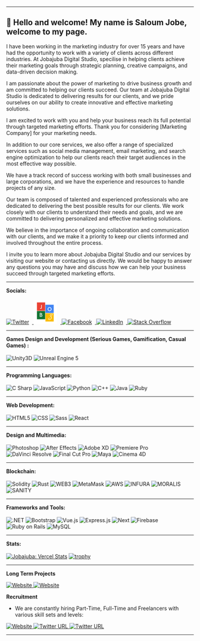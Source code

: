 ------------------------------------------------------------------------------------------------------------------------

 <h2>👋 Hello and welcome! My name is Saloum Jobe, welcome to my page.</h2>

I have been working in the marketing industry for over 15 years and have had the opportunity to work with a variety of clients across different industries. At Jobajuba Digital Studio, specilise in helping  clients achieve their marketing goals through strategic planning, creative campaigns, and data-driven decision making.

I am passionate about the power of marketing to drive business growth and am committed to helping our clients succeed. Our team at Jobajuba Digital Studio is dedicated to delivering results for our clients, and we pride ourselves on our ability to create innovative and effective marketing solutions.

I am excited to work with you and help your business reach its full potential through targeted marketing efforts. Thank you for considering [Marketing Company] for your marketing needs.

In addition to our core services, we also offer a range of specialized services such as social media management, email marketing, and search engine optimization to help our clients reach their target audiences in the most effective way possible.

We have a track record of success working with both small businesses and large corporations, and we have the experience and resources to handle projects of any size.

Our team is composed of talented and experienced professionals who are dedicated to delivering the best possible results for our clients. We work closely with our clients to understand their needs and goals, and we are committed to delivering personalized and effective marketing solutions.

We believe in the importance of ongoing collaboration and communication with our clients, and we make it a priority to keep our clients informed and involved throughout the entire process.

I invite you to learn more about Jobajuba Digital Studio and our services by visiting our website or contacting us directly. We would be happy to answer any questions you may have and discuss how we can help your business succeed through targeted marketing efforts.

------------------------------------------------------------------------------------------------------------------------

<p>
  <strong>Socials:</strong>
  <br /> <br />
  <a href="https://twitter.com/jobajuba">   
    <img alt="Twitter" src="https://raw.githubusercontent.com/danielcranney/readme-generator/main/public/icons/socials/twitter.svg" width="64" height="64" style="margin-right: 8px;" />
  </a>
  <a href="https://jobajuba.com/">
    <img alt="Jobajuba Logo" src="https://github.com/jobajuba/jobajuba/raw/master/Jobajuba%20logo.png" width="64" height="64" style="margin-right: 8px;" />
  </a>
  <a href="https://www.facebook.com/JobajubaDigital">
    <img alt="Facebook" src="https://raw.githubusercontent.com/danielcranney/readme-generator/main/public/icons/socials/facebook.svg" width="64" height="64" style="margin-right: 8px;" />
  </a>
  <a href="https://www.linkedin.com/in/jobajuba/">
    <img alt="LinkedIn" src="https://raw.githubusercontent.com/danielcranney/readme-generator/main/public/icons/socials/linkedin.svg" width="64" height="64" style="margin-right: 8px;" />
  </a>
  <a href="https://stackoverflow.com/users/11564766/jobajuba">
    <img alt="Stack Overflow" src="https://img.shields.io/badge/Stack%20Overflow-FE7A16?logo=stackoverflow&logoColor=white&style=for-the-badge" width="192" height="64" />
  </a>
 
  ------------------------------------------------------------------------------------------------------------------------
  
  <strong>Games Design and Development (Serious Games, Gamification, Casual Games) :</strong>
  <br /><br />
  <img alt="Unity3D" src="https://img.shields.io/badge/Unity3D-000000?logo=autodesk&logoColor=white&style=for-the-badge" />
  <img alt="Unreal Engine 5" src="https://img.shields.io/badge/Unreal%20Engine%205-021A6AA?logo=cinema-4d&logoColor=white&style=for-the-badge" />

  ------------------------------------------------------------------------------------------------------------------------
  
  <strong>Programming Languages:</strong>
  <br /><br />
  <img alt="C Sharp" src="https://img.shields.io/badge/C%23-239120?logo=c-sharp&logoColor=white&style=for-the-badge" />
  <img alt="JavaScript" src="https://img.shields.io/badge/JavaScript-F7DF1E?logo=javascript&logoColor=white&style=for-the-badge" />
  <img alt="Python" src="https://img.shields.io/badge/Python-3776AB?logo=python&logoColor=white&style=for-the-badge" />
  <img alt="C++" src="https://img.shields.io/badge/C%2B%2B-00599C?logo=c%2B%2B&logoColor=white&style=for-the-badge" />
  <img alt="Java" src="https://img.shields.io/badge/Java-007396?logo=java&logoColor=white&style=for-the-badge" />
  <img alt="Ruby" src="https://img.shields.io/badge/Ruby-CC342D?logo=ruby&logoColor=white&style=for-the-badge" />
 
  ------------------------------------------------------------------------------------------------------------------------
  
  <strong>Web Development:</strong>
  <br /><br />
  <img alt="HTML5" src="https://img.shields.io/badge/HTML5-E34F26?logo=html5&logoColor=white&style=for-the-badge" />
  <img alt="CSS" src="https://img.shields.io/badge/CSS-1572B6?logo=css3&logoColor=white&style=for-the-badge" />
  <img alt="Sass" src="https://img.shields.io/badge/Sass-83f5e5?logo=sass&logoColor=white&style=for-the-badge" />
  <img alt="React" src="https://img.shields.io/badge/React-61DAFB?logo=react&logoColor=white&style=for-the-badge" />

  ------------------------------------------------------------------------------------------------------------------------
  
  <strong>Design and Multimedia:</strong>
  <br /><br />
  <img alt="Photoshop" src="https://img.shields.io/badge/Photoshop-31A8FF?logo=adobe-photoshop&logoColor=white&style=for-the-badge" />
  <img alt="After Effects" src="https://img.shields.io/badge/After%20Effects-9999FF?logo=adobe-after-effects&logoColor=white&style=for-the-badge" />
  <img alt="Adobe XD" src="https://img.shields.io/badge/Adobe%20XD-FF61F6?logo=adobe-xd&logoColor=white&style=for-the-badge" />
  <img alt="Premiere Pro" src="https://img.shields.io/badge/Premiere%20Pro-9999FF?logo=adobe-premiere-pro&logoColor=white&style=for-the-badge" />
  <img alt="DaVinci Resolve" src="https://img.shields.io/badge/DaVinci%20Resolve-0E71D5?logo=davinci-resolve&logoColor=white&style=for-the-badge" />
  <img alt="Final Cut Pro" src="https://img.shields.io/badge/Final%20Cut%20Pro-FF6E4A?logo=final-cut-pro&logoColor=white&style=for-the-badge" />
  <img alt="Maya" src="https://img.shields.io/badge/Maya-313131?logo=autodesk&logoColor=white&style=for-the-badge" />
  <img alt="Cinema 4D" src="https://img.shields.io/badge/Cinema%204D-011A6A?logo=cinema-4d&logoColor=white&style=for-the-badge" />
  
  ------------------------------------------------------------------------------------------------------------------------
  
  <strong>Blockchain:</strong>
  <br /> <br />
  <img alt="Solidity" src="https://img.shields.io/badge/Solidity-363636?logo=solidity&logoColor=white&style=for-the-badge" />
  <img alt="Rust" src="https://img.shields.io/badge/Rust-000000?logo=rust&logoColor=white&style=for-the-badge" />
  <img alt="WEB3" src="https://img.shields.io/badge/Web3-7A93DE?logo=react&logoColor=white&style=for-the-badge" />
  <img alt="MetaMask" src="https://img.shields.io/badge/MetaMask-E2761B?logo=metamask&logoColor=white&style=for-the-badge" />
  <img alt="AWS" src="https://img.shields.io/badge/AWS-7bf6c3?logo=aws&logoColor=white&style=for-the-badge" /> 
  <img alt="INFURA" src="https://img.shields.io/badge/INFURA-00caf9?logo=infura&logoColor=white&style=for-the-badge" />
  <img alt="MORALIS" src="https://img.shields.io/badge/MORALIS-40da49?logo=moralis&logoColor=white&style=for-the-badge" /> 
  <img alt="SANITY" src="https://img.shields.io/badge/SANITY-b4a7d6?logo=sanity&logoColor=white&style=for-the-badge" />
 
  ------------------------------------------------------------------------------------------------------------------------
  
  <strong>Frameworks and Tools:</strong>
  <br /><br />
  <img alt=".NET" src="https://img.shields.io/badge/.NET-512BD4?logo=.net&logoColor=white&style=for-the-badge" />
  <img alt="Bootstrap" src="https://img.shields.io/badge/Bootstrap-7952B3?logo=bootstrap&logoColor=white&style=for-the-badge" />
  <img alt="Vue.js" src="https://img.shields.io/badge/Vue.js-4FC08D?logo=vue.js&logoColor=white&style=for-the-badge" />
  <img alt="Express.js" src="https://img.shields.io/badge/Express.js-000000?logo=express&logoColor=white&style=for-the-badge" />
  <img alt="Next" src="https://img.shields.io/badge/Next.js-430592?logo=react&logoColor=white&style=for-the-badge" />
  <img alt="Firebase" src="https://img.shields.io/badge/Firebase-FFCA28?logo=firebase&logoColor=white&style=for-the-badge" />
  <img alt="Ruby on Rails" src="https://img.shields.io/badge/Ruby%20on%20Rails-CC0000?logo=ruby-on-rails&logoColor=white&style=for-the-badge" /> 
  <img alt="MySQL" src="https://img.shields.io/badge/SQL-cacaf9?logo=mysql&logoColor=white&style=for-the-badge" />
  </p>
</p>

------------------------------------------------------------------------------------------------------------------------

<strong>Stats:</strong>
<br />  
[![Jobajuba: Vercel Stats](https://github-readme-stats.vercel.app/api?username=jobajuba&theme=highcontrast)](https://github.com/jobajuba)
[![trophy](https://github-profile-trophy.vercel.app/?username=jobajuba)](https://github.com/ryo-ma/github-profile-trophy)

------------------------------------------------------------------------------------------------------------------------

<strong>Long Term Projects</strong>

<a href="https://yostudent.com/">
<img alt="Website" src="https://img.shields.io/website?color=%23005900&down_color=orange&down_message=offline&label=YOSTUDENT&logo=Yostudent&logoColor=%23green&style=for-the-badge&up_color=green&up_message=ONLINE&url=https%3A%2F%2Fwww.yostudent.com%2F">
</a>

<a href="https://yumpie.app/">
<img alt="Website" src="https://img.shields.io/website?color=%23CC99CC&down_color=orange&down_message=offline&label=YUMPIE&logo=Yumpie&logoColor=%23green&style=for-the-badge&up_color=green&up_message=ONLINE&url=https%3A%2F%2Fyumpie.app%2F">
</a>

<strong>Recruitment</strong>

- We are constantly hiring Part-Time, Full-Time and Freelancers with various skill sets and levels:

<p>
 <a href="https://jobajuba.com/" />
    <img alt="Website" src="https://img.shields.io/website?down_color=lightgray&down_message=offline&label=JOBAJUBA.COM&logo=alidacare&style=for-the-badge&up_color=green&up_message=ONLINE&url=https%3A%2F%2Fjobajuba.com%2F">
  </a>
  <a href="https://twitter.com/JobajubaDigital">
    <img alt="Twitter URL" src="https://img.shields.io/twitter/url?color=blue&label=Twitter&logo=twitter&logoColor=blue&style=for-the-badge&url=https%3A%2F%2Ftwitter.com%2FJobajubaS">
  </a> 
  <a href="https://www.linkedin.com/in/jobajuba/" />
    <img alt="Twitter URL" src="https://img.shields.io/twitter/url?color=blue&label=Linkedin&logo=Linkedin&style=for-the-badge&url=https%3A%2F%2Fwww.linkedin.com%2Fin%2Fjobajuba%2F">
  </a>
</p>

---




